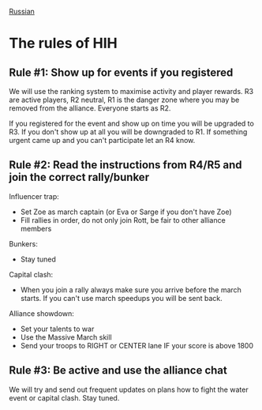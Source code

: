 [Russian](README_RU.md)

# The rules of HIH

## Rule #1: Show up for events if you registered
We will use the ranking system to maximise activity and player rewards. R3 are active players, R2 neutral, R1 is the danger zone where you may be removed from the alliance. Everyone starts as R2.

If you registered for the event and show up on time you will be upgraded to R3. If you don't show up at all you will be downgraded to R1. If something urgent came up and you can't participate let an R4 know.

## Rule #2: Read the instructions from R4/R5 and join the correct rally/bunker
Influencer trap:
- Set Zoe as march captain (or Eva or Sarge if you don't have Zoe)
- Fill rallies in order, do not only join Rott, be fair to other alliance members

Bunkers:
- Stay tuned

Capital clash:
- When you join a rally always make sure you arrive before the march starts. If you can't use march speedups you will be sent back.

Alliance showdown:
- Set your talents to war
- Use the Massive March skill
- Send your troops to RIGHT or CENTER lane IF your score is above 1800

## Rule #3: Be active and use the alliance chat
We will try and send out frequent updates on plans how to fight the water event or capital clash.
Stay tuned.
